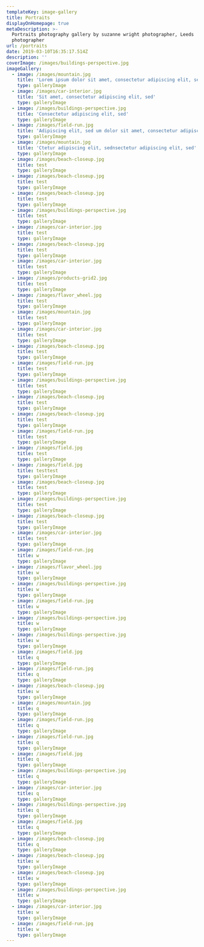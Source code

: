 ```yaml
---
templateKey: image-gallery
title: Portraits
displayOnHomepage: true
metaDescription: >-
  Portraits photography gallery by suzanne wright photographer, Leeds
  photographer
url: /portraits
date: 2019-03-10T16:35:17.514Z
description: ''
coverImage: /images/buildings-perspective.jpg
imageGallery:
  - image: /images/mountain.jpg
    title: 'Lorem ipsum dolor sit amet, consectetur adipiscing elit, sed'
    type: galleryImage
  - image: /images/car-interior.jpg
    title: 'Sit amet, consectetur adipiscing elit, sed'
    type: galleryImage
  - image: /images/buildings-perspective.jpg
    title: 'Consectetur adipiscing elit, sed'
    type: galleryImage
  - image: /images/field-run.jpg
    title: 'Adipiscing elit, sed um dolor sit amet, consectetur adipiscing elit, sed'
    type: galleryImage
  - image: /images/mountain.jpg
    title: 'Ctetur adipiscing elit, sednsectetur adipiscing elit, sed'
    type: galleryImage
  - image: /images/beach-closeup.jpg
    title: test
    type: galleryImage
  - image: /images/beach-closeup.jpg
    title: test
    type: galleryImage
  - image: /images/beach-closeup.jpg
    title: test
    type: galleryImage
  - image: /images/buildings-perspective.jpg
    title: test
    type: galleryImage
  - image: /images/car-interior.jpg
    title: test
    type: galleryImage
  - image: /images/beach-closeup.jpg
    title: test
    type: galleryImage
  - image: /images/car-interior.jpg
    title: test
    type: galleryImage
  - image: /images/products-grid2.jpg
    title: test
    type: galleryImage
  - image: /images/flavor_wheel.jpg
    title: test
    type: galleryImage
  - image: /images/mountain.jpg
    title: test
    type: galleryImage
  - image: /images/car-interior.jpg
    title: test
    type: galleryImage
  - image: /images/beach-closeup.jpg
    title: test
    type: galleryImage
  - image: /images/field-run.jpg
    title: test
    type: galleryImage
  - image: /images/buildings-perspective.jpg
    title: test
    type: galleryImage
  - image: /images/beach-closeup.jpg
    title: test
    type: galleryImage
  - image: /images/beach-closeup.jpg
    title: test
    type: galleryImage
  - image: /images/field-run.jpg
    title: test
    type: galleryImage
  - image: /images/field.jpg
    title: test
    type: galleryImage
  - image: /images/field.jpg
    title: testtest
    type: galleryImage
  - image: /images/beach-closeup.jpg
    title: test
    type: galleryImage
  - image: /images/buildings-perspective.jpg
    title: test
    type: galleryImage
  - image: /images/beach-closeup.jpg
    title: test
    type: galleryImage
  - image: /images/car-interior.jpg
    title: test
    type: galleryImage
  - image: /images/field-run.jpg
    title: w
    type: galleryImage
  - image: /images/flavor_wheel.jpg
    title: w
    type: galleryImage
  - image: /images/buildings-perspective.jpg
    title: w
    type: galleryImage
  - image: /images/field-run.jpg
    title: w
    type: galleryImage
  - image: /images/buildings-perspective.jpg
    title: w
    type: galleryImage
  - image: /images/buildings-perspective.jpg
    title: w
    type: galleryImage
  - image: /images/field.jpg
    title: q
    type: galleryImage
  - image: /images/field-run.jpg
    title: q
    type: galleryImage
  - image: /images/beach-closeup.jpg
    title: w
    type: galleryImage
  - image: /images/mountain.jpg
    title: q
    type: galleryImage
  - image: /images/field-run.jpg
    title: q
    type: galleryImage
  - image: /images/field-run.jpg
    title: q
    type: galleryImage
  - image: /images/field.jpg
    title: q
    type: galleryImage
  - image: /images/buildings-perspective.jpg
    title: q
    type: galleryImage
  - image: /images/car-interior.jpg
    title: q
    type: galleryImage
  - image: /images/buildings-perspective.jpg
    title: q
    type: galleryImage
  - image: /images/field.jpg
    title: q
    type: galleryImage
  - image: /images/beach-closeup.jpg
    title: q
    type: galleryImage
  - image: /images/beach-closeup.jpg
    title: w
    type: galleryImage
  - image: /images/beach-closeup.jpg
    title: w
    type: galleryImage
  - image: /images/buildings-perspective.jpg
    title: w
    type: galleryImage
  - image: /images/car-interior.jpg
    title: w
    type: galleryImage
  - image: /images/field-run.jpg
    title: w
    type: galleryImage
---
```


